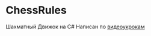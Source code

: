 # ChessRules
Шахматный Движок на C#
Написан по [видеоукрокам](https://www.youtube.com/watch?v=ZuIB4s-5b9g&ab_channel=ITVDN)
